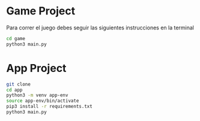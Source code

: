 # Game Project

Para correr el juego debes seguir las siguientes instrucciones en la terminal

```sh
cd game
python3 main.py
```

# App Project

```sh
git clone
cd app
python3 -m venv app-env
source app-env/bin/activate
pip3 install -r requirements.txt
python3 main.py
```